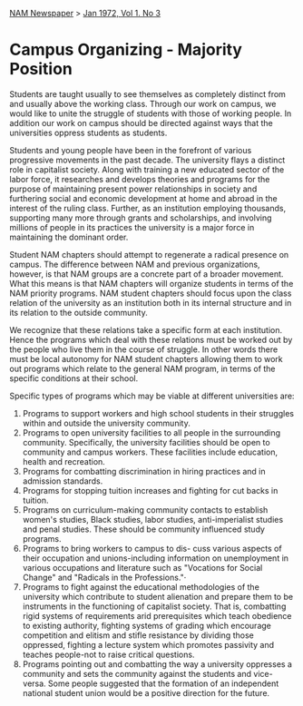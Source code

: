 [NAM Newspaper](/dsa-archive/#nam-newspaper) > [Jan 1972, Vol 1. No 3](/dsa-archive/#january-vol-1-no-3-pdf) 
# Campus Organizing - Majority Position 

Students are taught usually to see themselves as completely distinct from and usually above the working class. Through our work on campus, we would like to unite the struggle of students with those of working people. In addition our work on campus should be directed against ways that the universities oppress students as students. 

Students and young people have been in the forefront of various progressive movements in the past decade. The university flays a distinct role in capitalist society. Along with training a new educated sector of the labor force, it researches and develops theories and programs for the purpose of maintaining present power relationships in society and furthering social and economic development at home and abroad in the interest of the ruling class. Further, as an institution employing thousands, supporting many more through grants and scholarships, and involving millions of people in its practices the university is a major force in maintaining the dominant order. 

Student NAM chapters should attempt to regenerate a radical presence on campus. The difference between NAM and previous organizations, however, is that NAM groups are a concrete part of a broader movement. What this means is that NAM chapters will organize students in terms of the NAM priority programs. NAM student chapters should focus upon the class relation of the university as an institution both in its internal structure and in its relation to the outside community. 

We recognize that these relations take a specific form at each institution. Hence the programs which deal with these relations must be worked out by the people who live them in the course of struggle. In other words there must be local autonomy for NAM student chapters allowing them to work out programs which relate to the general NAM program, in terms of the specific conditions at their school. 

Specific types of programs which may be viable at different universities are: 

1. Programs to support workers and high school students in their struggles within and outside the university community. 
2. Programs to open university facilities to all people in the surrounding community. Specifically, the university facilities should be open to community and campus workers. These facilities include education, health and recreation. 
3. Programs for combatting discrimination in hiring practices and in admission standards. 
4. Programs for stopping tuition increases and fighting for cut backs in tuition. 
5. Programs on curriculum-making community contacts to establish women's studies, Black studies, labor studies, anti-imperialist studies and penal studies. These should be community influenced study programs. 
6. Programs to bring workers to campus to dis- cuss various aspects of their occupation and unions-including information on unemployment in various occupations and literature such as "Vocations for Social Change" and "Radicals in the Professions."· 
7. Programs to fight against the educational methodologies of the university which contribute to student alienation and prepare them to be instruments in the functioning of capitalist society. That is, combatting rigid systems of requirements arid prerequisites which teach obedience to existing authority, fighting systems of grading which encourage competition and elitism and stifle resistance by dividing those oppressed, fighting a lecture system which promotes passivity and teaches people-not to raise critical questions.
8. Programs pointing out and combatting the way a university oppresses a community and sets the community against the students and vice-versa. Some people suggested that the formation of an independent national student union would be a positive direction for the future.